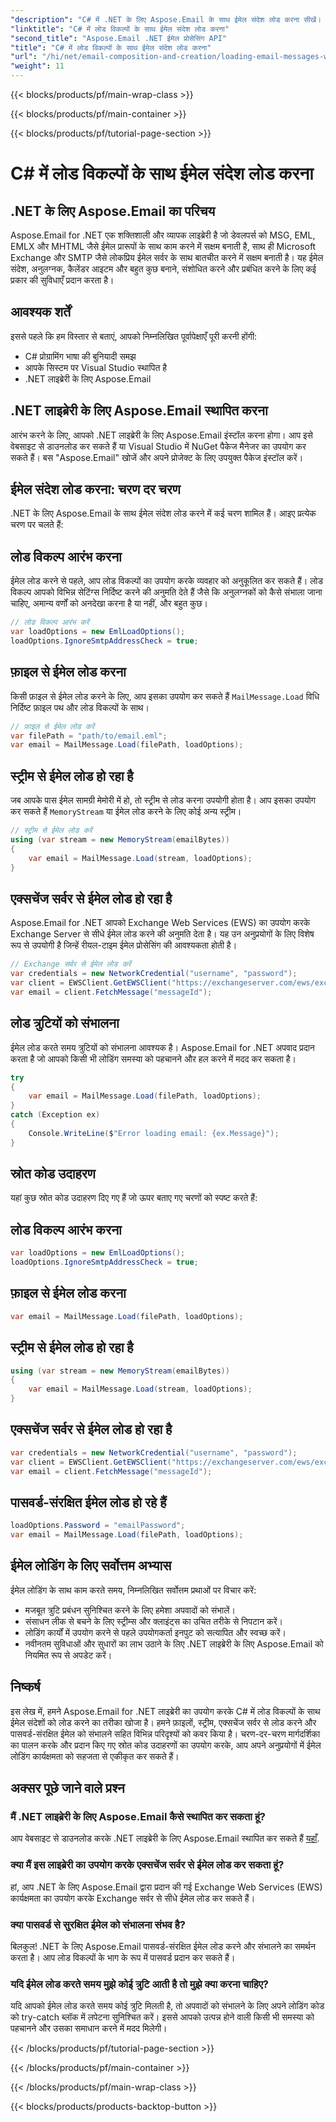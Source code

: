 ```yaml
---
"description": "C# में .NET के लिए Aspose.Email के साथ ईमेल संदेश लोड करना सीखें। प्रभावी ईमेल हैंडलिंग के लिए चरण-दर-चरण मार्गदर्शिका और स्रोत कोड उदाहरणों का अन्वेषण करें।"
"linktitle": "C# में लोड विकल्पों के साथ ईमेल संदेश लोड करना"
"second_title": "Aspose.Email .NET ईमेल प्रोसेसिंग API"
"title": "C# में लोड विकल्पों के साथ ईमेल संदेश लोड करना"
"url": "/hi/net/email-composition-and-creation/loading-email-messages-with-load-options-in-csharp/"
"weight": 11
---
```


{{< blocks/products/pf/main-wrap-class >}}

{{< blocks/products/pf/main-container >}}

{{< blocks/products/pf/tutorial-page-section >}}

# C# में लोड विकल्पों के साथ ईमेल संदेश लोड करना


## .NET के लिए Aspose.Email का परिचय

Aspose.Email for .NET एक शक्तिशाली और व्यापक लाइब्रेरी है जो डेवलपर्स को MSG, EML, EMLX और MHTML जैसे ईमेल प्रारूपों के साथ काम करने में सक्षम बनाती है, साथ ही Microsoft Exchange और SMTP जैसे लोकप्रिय ईमेल सर्वर के साथ बातचीत करने में सक्षम बनाती है। यह ईमेल संदेश, अनुलग्नक, कैलेंडर आइटम और बहुत कुछ बनाने, संशोधित करने और प्रबंधित करने के लिए कई प्रकार की सुविधाएँ प्रदान करता है।

## आवश्यक शर्तें

इससे पहले कि हम विस्तार से बताएं, आपको निम्नलिखित पूर्वापेक्षाएँ पूरी करनी होंगी:

- C# प्रोग्रामिंग भाषा की बुनियादी समझ
- आपके सिस्टम पर Visual Studio स्थापित है
- .NET लाइब्रेरी के लिए Aspose.Email

## .NET लाइब्रेरी के लिए Aspose.Email स्थापित करना

आरंभ करने के लिए, आपको .NET लाइब्रेरी के लिए Aspose.Email इंस्टॉल करना होगा। आप इसे वेबसाइट से डाउनलोड कर सकते हैं या Visual Studio में NuGet पैकेज मैनेजर का उपयोग कर सकते हैं। बस "Aspose.Email" खोजें और अपने प्रोजेक्ट के लिए उपयुक्त पैकेज इंस्टॉल करें।

## ईमेल संदेश लोड करना: चरण दर चरण

.NET के लिए Aspose.Email के साथ ईमेल संदेश लोड करने में कई चरण शामिल हैं। आइए प्रत्येक चरण पर चलते हैं:

## लोड विकल्प आरंभ करना

ईमेल लोड करने से पहले, आप लोड विकल्पों का उपयोग करके व्यवहार को अनुकूलित कर सकते हैं। लोड विकल्प आपको विभिन्न सेटिंग्स निर्दिष्ट करने की अनुमति देते हैं जैसे कि अनुलग्नकों को कैसे संभाला जाना चाहिए, अमान्य वर्णों को अनदेखा करना है या नहीं, और बहुत कुछ।

```csharp
// लोड विकल्प आरंभ करें
var loadOptions = new EmlLoadOptions();
loadOptions.IgnoreSmtpAddressCheck = true;
```

## फ़ाइल से ईमेल लोड करना

किसी फ़ाइल से ईमेल लोड करने के लिए, आप इसका उपयोग कर सकते हैं `MailMessage.Load` विधि निर्दिष्ट फ़ाइल पथ और लोड विकल्पों के साथ।

```csharp
// फ़ाइल से ईमेल लोड करें
var filePath = "path/to/email.eml";
var email = MailMessage.Load(filePath, loadOptions);
```

## स्ट्रीम से ईमेल लोड हो रहा है

जब आपके पास ईमेल सामग्री मेमोरी में हो, तो स्ट्रीम से लोड करना उपयोगी होता है। आप इसका उपयोग कर सकते हैं `MemoryStream` या ईमेल लोड करने के लिए कोई अन्य स्ट्रीम।

```csharp
// स्ट्रीम से ईमेल लोड करें
using (var stream = new MemoryStream(emailBytes))
{
    var email = MailMessage.Load(stream, loadOptions);
}
```

## एक्सचेंज सर्वर से ईमेल लोड हो रहा है

Aspose.Email for .NET आपको Exchange Web Services (EWS) का उपयोग करके Exchange Server से सीधे ईमेल लोड करने की अनुमति देता है। यह उन अनुप्रयोगों के लिए विशेष रूप से उपयोगी है जिन्हें रीयल-टाइम ईमेल प्रोसेसिंग की आवश्यकता होती है।

```csharp
// Exchange सर्वर से ईमेल लोड करें
var credentials = new NetworkCredential("username", "password");
var client = EWSClient.GetEWSClient("https://exchangeserver.com/ews/exchange.asmx", क्रेडेंशियल);
var email = client.FetchMessage("messageId");
```

## लोड त्रुटियों को संभालना

ईमेल लोड करते समय त्रुटियों को संभालना आवश्यक है। Aspose.Email for .NET अपवाद प्रदान करता है जो आपको किसी भी लोडिंग समस्या को पहचानने और हल करने में मदद कर सकता है।

```csharp
try
{
    var email = MailMessage.Load(filePath, loadOptions);
}
catch (Exception ex)
{
    Console.WriteLine($"Error loading email: {ex.Message}");
}
```

## स्रोत कोड उदाहरण

यहां कुछ स्रोत कोड उदाहरण दिए गए हैं जो ऊपर बताए गए चरणों को स्पष्ट करते हैं:

## लोड विकल्प आरंभ करना

```csharp
var loadOptions = new EmlLoadOptions();
loadOptions.IgnoreSmtpAddressCheck = true;
```

## फ़ाइल से ईमेल लोड करना

```csharp
var email = MailMessage.Load(filePath, loadOptions);
```

## स्ट्रीम से ईमेल लोड हो रहा है

```csharp
using (var stream = new MemoryStream(emailBytes))
{
    var email = MailMessage.Load(stream, loadOptions);
}
```

## एक्सचेंज सर्वर से ईमेल लोड हो रहा है

```csharp
var credentials = new NetworkCredential("username", "password");
var client = EWSClient.GetEWSClient("https://exchangeserver.com/ews/exchange.asmx", क्रेडेंशियल);
var email = client.FetchMessage("messageId");
```

## पासवर्ड-संरक्षित ईमेल लोड हो रहे हैं

```csharp
loadOptions.Password = "emailPassword";
var email = MailMessage.Load(filePath, loadOptions);
```

## ईमेल लोडिंग के लिए सर्वोत्तम अभ्यास

ईमेल लोडिंग के साथ काम करते समय, निम्नलिखित सर्वोत्तम प्रथाओं पर विचार करें:

- मजबूत त्रुटि प्रबंधन सुनिश्चित करने के लिए हमेशा अपवादों को संभालें।
- संसाधन लीक से बचने के लिए स्ट्रीम्स और क्लाइंट्स का उचित तरीके से निपटान करें।
- लोडिंग कार्यों में उपयोग करने से पहले उपयोगकर्ता इनपुट को सत्यापित और स्वच्छ करें।
- नवीनतम सुविधाओं और सुधारों का लाभ उठाने के लिए .NET लाइब्रेरी के लिए Aspose.Email को नियमित रूप से अपडेट करें।

## निष्कर्ष

इस लेख में, हमने Aspose.Email for .NET लाइब्रेरी का उपयोग करके C# में लोड विकल्पों के साथ ईमेल संदेशों को लोड करने का तरीका खोजा है। हमने फ़ाइलों, स्ट्रीम, एक्सचेंज सर्वर से लोड करने और पासवर्ड-संरक्षित ईमेल को संभालने सहित विभिन्न परिदृश्यों को कवर किया है। चरण-दर-चरण मार्गदर्शिका का पालन करके और प्रदान किए गए स्रोत कोड उदाहरणों का उपयोग करके, आप अपने अनुप्रयोगों में ईमेल लोडिंग कार्यक्षमता को सहजता से एकीकृत कर सकते हैं।

## अक्सर पूछे जाने वाले प्रश्न

### मैं .NET लाइब्रेरी के लिए Aspose.Email कैसे स्थापित कर सकता हूं?

आप वेबसाइट से डाउनलोड करके .NET लाइब्रेरी के लिए Aspose.Email स्थापित कर सकते हैं [यहाँ](https://releases.aspose.com/email/net).

### क्या मैं इस लाइब्रेरी का उपयोग करके एक्सचेंज सर्वर से ईमेल लोड कर सकता हूं?

हां, आप .NET के लिए Aspose.Email द्वारा प्रदान की गई Exchange Web Services (EWS) कार्यक्षमता का उपयोग करके Exchange सर्वर से सीधे ईमेल लोड कर सकते हैं।

### क्या पासवर्ड से सुरक्षित ईमेल को संभालना संभव है?

बिलकुल! .NET के लिए Aspose.Email पासवर्ड-संरक्षित ईमेल लोड करने और संभालने का समर्थन करता है। आप लोड विकल्पों के भाग के रूप में पासवर्ड प्रदान कर सकते हैं।

### यदि ईमेल लोड करते समय मुझे कोई त्रुटि आती है तो मुझे क्या करना चाहिए?

यदि आपको ईमेल लोड करते समय कोई त्रुटि मिलती है, तो अपवादों को संभालने के लिए अपने लोडिंग कोड को try-catch ब्लॉक में लपेटना सुनिश्चित करें। इससे आपको उत्पन्न होने वाली किसी भी समस्या को पहचानने और उसका समाधान करने में मदद मिलेगी।

{{< /blocks/products/pf/tutorial-page-section >}}

{{< /blocks/products/pf/main-container >}}

{{< /blocks/products/pf/main-wrap-class >}}

{{< blocks/products/products-backtop-button >}}